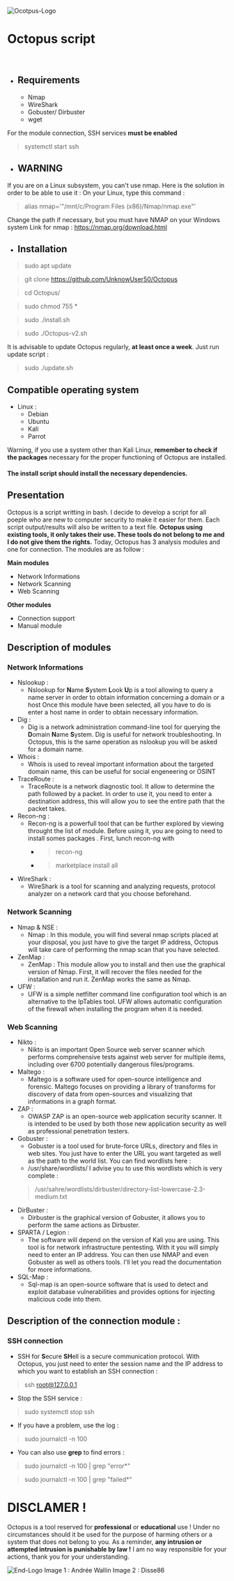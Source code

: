 ![Ocotpus-Logo](https://pbs.twimg.com/media/D3UPvfoW0AAOdCF.jpg)
# Octopus script
<br/>

* ## Requirements 

  * Nmap
  * WireShark
  * Gobuster/ Dirbuster
  * wget

For the module connection, SSH services **must be enabled**

> systemctl start ssh

* ## WARNING 

If you are on a Linux subsystem, you can't use nmap. Here is the solution in order to be able to use it :
On your Linux, type this command : 

> alias nmap='"/mnt/c/Program Files (x86)/Nmap/nmap.exe"'

Change the path if necessary, but you must have NMAP on your Windows system
Link for nmap : https://nmap.org/download.html

* ## Installation

> sudo apt update 

> git clone https://github.com/UnknowUser50/Octopus

> cd Octopus/

> sudo chmod 755 * 

> sudo ./install.sh

> sudo ./Octopus-v2.sh

It is advisable to update Octopus regularly, **at least once a week**. Just run update script :

> sudo ./update.sh

## Compatible operating system

* Linux :
  * Debian
  * Ubuntu
  * Kali 
  * Parrot

Warning, if you use a system other than Kali Linux, **remember to check if the packages** necessary for the proper functioning of Octopus are installed.  
#### The install script should install the necessary dependencies. 

## Presentation
  Octopus is a script writting in bash. I decide to develop a script for all poeple who are new to computer security 
  to make it easier for them. Each script output/results will also be written to a text file.
  **Octopus using existing tools, it only takes their use. These tools do not belong to me and I do not give them the rights.** 
  Today, Octopus has 3 analysis modules and one for connection. The modules are as follow :

**Main modules**
* Network Informations 
* Network Scanning
* Web Scanning

**Other modules**
* Connection support
* Manual module

## Description of modules


### Network Informations
* Nslookup :
  * Nslookup for **N**ame **S**ystem **L**ook **U**p is a tool allowing to query a name server in order to obtain information concerning a domain or a host Once
  this module have been selected, all you have to do is enter a host name in order to obtain necessary information.
* Dig : 
  * Dig is a network administration command-line tool for querying the **D**omain **N**ame **S**ystem. Dig is useful for network troubleshooting. In Octopus, this is 
  the same operation as nslookup you will be asked for a domain name.
* Whois :
  * Whois is used to reveal important information about the targeted domain name, this can be useful for social engeneering or OSINT
* TraceRoute :
  * TraceRoute is a network diagnostic tool. It allow to determine the path followed by a packet. In order to use it, you need to enter a destination address, this will 
  allow you to see the entire path that the packet takes.
* Recon-ng :
  * Recon-ng is a powerfull tool that can be further explored by viewing throught the list of module. Before using it, you are going to need to install somes packages
  . First, lunch recon-ng with 
    * > recon-ng
    * > marketplace install all 
* WireShark : 
  * WireShark is a tool for scanning and analyzing requests, protocol analyzer on a network card that you choose beforehand.

### Network Scanning
* Nmap & NSE : 
  * Nmap : In this module, you will find several nmap scripts placed at your disposal, you just have to give the target IP address, Octopus will take care of performing
  the nmap scan that you have selected.
* ZenMap :
  * ZenMap : This module allow you to install and then use the graphical version of Nmap. First, it will recover the files needed for the installation and run it.
  ZenMap works the same as Nmap.
* UFW :
  * UFW is a simple netfilter command line configuration tool which is an alternative to the IpTables tool. UFW allows automatic configuration of the firewall when
  installing the program when it is needed.
  
### Web Scanning
* Nikto :
    * Nikto is an important Open Source web server scanner which performs comprehensive tests against web server for multiple items, including over 6700 potentially 
    dangerous files/programs.
* Maltego :
  * Maltego is a software used for open-source intelligence and forensic. Maltego focuses on providing a library of transforms for discovery of data from
  open-sources and visualizing that informations in a graph format.
* ZAP : 
  * OWASP ZAP is an open-source web application security scanner. It is intended to be used by both those new application security as well as professional penetration
  testers.
* Gobuster : 
  * Gobuster is a tool used for brute-force URLs, directory and files in web sites. You just have to enter the URL you want targeted as well as the path to the world list. 
   You can find wordlists here :
   * /usr/share/wordlists/
   I advise you to use this wordlists which is very complete :
    > /usr/sahre/wordlists/dirbuster/directory-list-lowercase-2.3-medium.txt
* DirBuster : 
  * Dirbuster is the graphical version of Gobuster, it allows you to perform the same actions as Dirbuster.
* SPARTA / Legion : 
  * The software will depend on the version of Kali you are using. This tool is for network infrastructure pentesting. With it you will simply need to enter an IP address. 
  You can then use NMAP and even Gobuster as well as others tools. I'll let you read the documentation for more informations.
* SQL-Map :
  * Sql-map is an open-source software that is used to detect and exploit database vulnerabilities and provides options for injecting malicious code into them.
  
## Description of the connection module :

### SSH connection
* SSH for **S**ecure **SH**ell is a secure communication protocol. With Octopus, you just need to enter the session name and the IP address to which you want to establish
an SSH connection :
> ssh root@127.0.0.1 
* Stop the SSH service : 
> sudo systemctl stop ssh

* If you have a problem, use the log : 
> sudo journalctl -n 100 
* You can also use **grep** to find errors : 
> sudo journalctl -n 100 | grep "error*"

> sudo journalctl -n 100 | grep "failed*"

# DISCLAMER ! 
Octopus is a tool reserved for **professional** or **educational** use ! Under no circumstances should it be used for the purpose of harming others or a system that does
not belong to you. As a reminder, **any intrusion or attempted intrusion is punishable by law !**
I am no way responsible for your actions, thank you for your understanding.

![End-Logo](https://i.kym-cdn.com/entries/icons/original/000/001/567/Cthulhu_by_disse86-d9tq84i.jpg)
Image 1 : Andrée Wallin
Image 2 : Disse86
